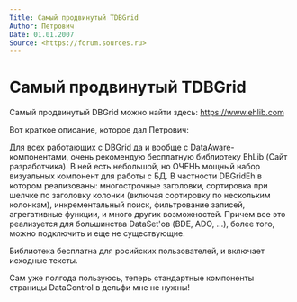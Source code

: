 ```yaml
---
Title: Самый продвинутый TDBGrid
Author: Петрович
Date: 01.01.2007
Source: <https://forum.sources.ru>
---
```



Самый продвинутый TDBGrid
=========================

Самый продвинутый DBGrid можно найти здесь: <https://www.ehlib.com>

Вот краткое описание, которое дал Петрович:

Для всех работающих с DBGrid да и вообще с DataAware-компонентами, очень
рекомендую бесплатную библиотеку EhLib (Сайт разработчика). В ней есть
небольшой, но ОЧЕНЬ мощный набор визуальных компонент для работы с БД. В
частности DBGridEh в котором реализованы: многострочные заголовки,
сортировка при шелчке по заголовку колонки (включая сортировку по
нескольким колонкам), инкрементальный поиск, фильтрование записей,
агрегативные функции, и много других возможностей. Причем все это
реализуется для большинства DataSet\'ов (BDE, ADO, ...), более того,
можно подключить и еще не существующие.

Библиотека бесплатна для росийских пользователей, и включает исходные
тексты.

Сам уже полгода пользуюсь, теперь стандартные компоненты страницы
DataControl в дельфи мне не нужны! 

